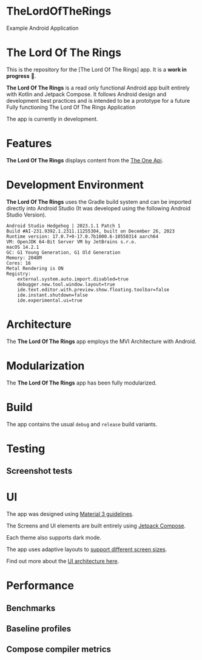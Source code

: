 # TheLordOfTheRings
Example Android Application

The Lord Of The Rings
==================

This is the repository for the [The Lord Of The Rings] app.
It is a **work in progress** 🚧.

**The Lord Of The Rings** is a read only functional Android app built entirely with Kotlin and Jetpack Compose. It
follows Android design and development best practices and is intended to be a prototype for a future
Fully functioning The Lord Of The Rings Application

The app is currently in development.

# Features

**The Lord Of The Rings** displays content from the
[The One Api](https://the-one-api.dev/).


# Development Environment

**The Lord Of The Rings** uses the Gradle build system and can be imported directly into
Android Studio (It was developed using the following Android Studio Version).

```
Android Studio Hedgehog | 2023.1.1 Patch 1
Build #AI-231.9392.1.2311.11255304, built on December 26, 2023
Runtime version: 17.0.7+0-17.0.7b1000.6-10550314 aarch64
VM: OpenJDK 64-Bit Server VM by JetBrains s.r.o.
macOS 14.2.1
GC: G1 Young Generation, G1 Old Generation
Memory: 2048M
Cores: 16
Metal Rendering is ON
Registry:
    external.system.auto.import.disabled=true
    debugger.new.tool.window.layout=true
    ide.text.editor.with.preview.show.floating.toolbar=false
    ide.instant.shutdown=false
    ide.experimental.ui=true
```

# Architecture

The **The Lord Of The Rings** app employs the MVI Architecture with Android.

# Modularization

The **The Lord Of The Rings** app has been fully modularized.

# Build

The app contains the usual `debug` and `release` build variants.


# Testing


## Screenshot tests

# UI
The app was designed using [Material 3 guidelines](https://m3.material.io/).

The Screens and UI elements are built entirely using [Jetpack Compose](https://developer.android.com/jetpack/compose).

Each theme also supports dark mode.

The app uses adaptive layouts to
[support different screen sizes](https://developer.android.com/guide/topics/large-screens/support-different-screen-sizes).

Find out more about the [UI architecture here](docs/ArchitectureLearningJourney.md#ui-layer).

# Performance

## Benchmarks


## Baseline profiles


## Compose compiler metrics
